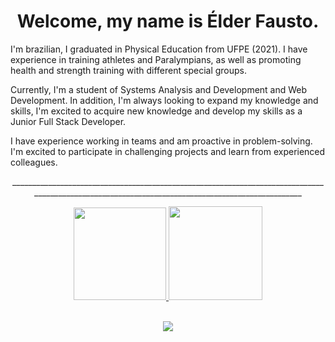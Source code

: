 <h1 align="center"> Welcome, my name is Élder Fausto.</h1>

<p>I'm brazilian, I graduated in Physical Education from UFPE (2021). I have experience in training athletes and Paralympians, as well as promoting health and strength training with different special groups.</p>
<p>Currently, I'm a student of Systems Analysis and Development and Web Development. In addition, I'm always looking to expand my knowledge and skills, I'm excited to acquire new knowledge and develop my skills as a Junior Full Stack Developer.</p>
<p>I have experience working in teams and am proactive in problem-solving. I'm excited to participate in challenging projects and learn from experienced colleagues.</p>
<p align="center">_________________________________________________________________________________________________________________________________________________</p>

<div align="center">
  <a href="https://github.com/elderfausto">
  <img height="148em" src="https://github-readme-stats.vercel.app/api/top-langs/?username=ElderFausto&layout=compact&langs_count=8&theme=dark&hide_border=true"/>
  <img height="150em" src="https://github-profile-summary-cards.vercel.app/api/cards/profile-details?username=ElderFausto&theme=dark"/>
</div>
  
<div style="display: inline_block"><br>
  <p align="center">
    <a href="https://skillicons.dev">
      <img src="https://skillicons.dev/icons?i=javascript,ts,java,react,svelte,bootstrap,tailwind,nodejs,mysql,mongodb,firebase" />
    </a>
  </p>
</div>
  
##
 



